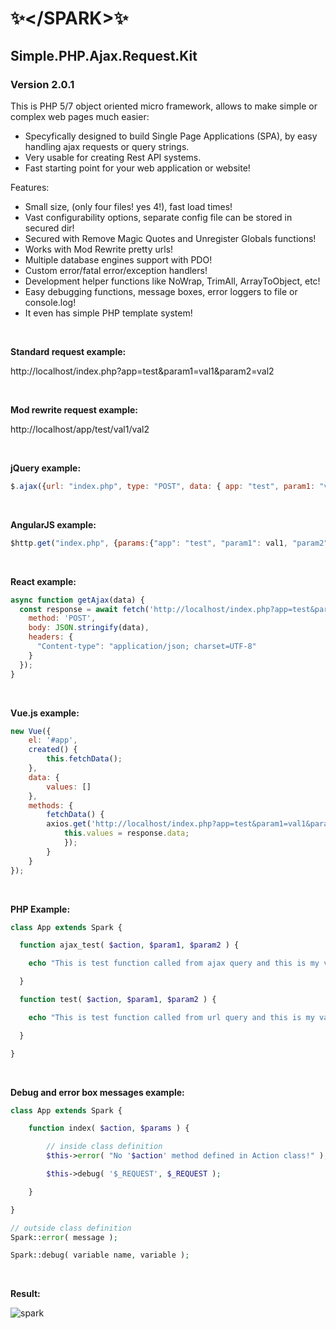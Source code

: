  # ✨&lt;/SPARK&gt;✨
 ## **Simple.PHP.Ajax.Request.Kit**
 ### **Version 2.0.1**

This is PHP 5/7 object oriented micro framework, allows to make simple or complex web pages much easier:
* Specyfically designed to build Single Page Applications (SPA), by easy handling ajax requests or query strings.
* Very usable for creating Rest API systems. 
* Fast starting point for your web application or website!

Features:
* Small size, (only four files! yes 4!), fast load times!
* Vast configurability options, separate config file can be stored in secured dir! 
* Secured with Remove Magic Quotes and Unregister Globals functions!
* Works with Mod Rewrite pretty urls!
* Multiple database engines support with PDO!
* Custom error/fatal error/exception handlers!
* Development helper functions like NoWrap, TrimAll, ArrayToObject, etc!  
* Easy debugging functions, message boxes, error loggers to file or console.log!
* It even has simple PHP template system!

<br/>

<strong>Standard request example:</strong>

http://localhost/index.php?app=test&param1=val1&param2=val2

<br/>

<strong>Mod rewrite request example:</strong>

http://localhost/app/test/val1/val2

<br/>

<strong>jQuery example:</strong>

```javascript
$.ajax({url: "index.php", type: "POST", data: { app: "test", param1: "val1", param2: "val2" }, success: function(data) {...}});
```

<br/>

<strong>AngularJS example:</strong>

```javascript
$http.get("index.php", {params:{"app": "test", "param1": val1, "param2": val2}}).then(function (response) {...})
```

<br/>

<strong>React example:</strong>

```javascript
async function getAjax(data) {
  const response = await fetch('http://localhost/index.php?app=test&param1=val1&param2=val2', {
    method: 'POST',
    body: JSON.stringify(data),
    headers: {
      "Content-type": "application/json; charset=UTF-8"
    }
  });
}
```

<br/>

<strong>Vue.js example:</strong>

```javascript
new Vue({
    el: '#app',
    created() {
        this.fetchData();	
    },
    data: {
        values: []
    },
    methods: {
        fetchData() {
        axios.get('http://localhost/index.php?app=test&param1=val1&param2=val2').then(response => {
            this.values = response.data;
            });
        }
    }
});
```

<br/>

<strong>PHP Example:</strong>

```php  
class App extends Spark {

  function ajax_test( $action, $param1, $param2 ) {

    echo "This is test function called from ajax query and this is my values $param1 $param2";

  }

  function test( $action, $param1, $param2 ) {

    echo "This is test function called from url query and this is my values $param1 $param2";

  }

}
```

<br/>

<strong>Debug and error box messages example:</strong>

```php
class App extends Spark {

    function index( $action, $params ) {

        // inside class definition
        $this->error( "No '$action' method defined in Action class!" );

        $this->debug( '$_REQUEST', $_REQUEST );

    }

}

// outside class definition
Spark::error( message );

Spark::debug( variable name, variable );
```

<br/>

<strong>Result:</strong>

![spark](https://user-images.githubusercontent.com/429627/85475800-fa864400-b5b6-11ea-8fdc-c29d82f597bd.png)